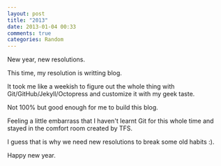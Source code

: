 ```yaml
---
layout: post
title: "2013"
date: 2013-01-04 00:33
comments: true
categories: Random
---
```

New year, new resolutions.

This time, my resolution is writting blog.

It took me like a weekish to figure out the whole thing with Git/GitHub/Jekyll/Octopress and customize it with my geek taste.

Not 100% but good enough for me to build this blog.

Feeling a little embarrass that I haven't learnt Git for this whole time and stayed in the comfort room created by TFS.

I guess that is why we need new resolutions to break some old habits :).

Happy new year.